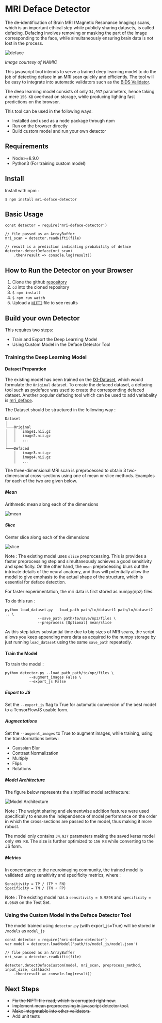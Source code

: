 # MRI Deface Detector

The de-identification of Brain MRI (Magnetic Resonance Imaging) scans, which is an important ethical step while publicly sharing datasets, is called defacing. Defacing involves removing or masking the part of the image corresponding to the face, while simultaneously ensuring brain data is not lost in the process.

![deface](assets/deface.jpg)

*Image courtesy of NAMIC*

This javascript tool intends to serve a trained deep learning model to do the job of detecting deface in an MRI scan quickly and efficiently. The tool will be easy to integrate into automatic validators such as the [BIDS Validator](https://github.com/INCF/bids-validator). 

The deep learning model consists of only `34,937` parameters, hence taking a mere `156 KB` overhead on storage, while producing lighting fast predictions on the browser.

This tool can be used in the following ways:

- Installed and used as a node package through npm
- Run on the browser directly
- Build custom model and run your own detector

## Requirements
- Node>=8.9.0
- Python3 (For training custom model)

## Install

Install with npm :
```
$ npm install mri-deface-detector
```

## Basic Usage

```
const detector = require('mri-deface-detector')

// file passed as an ArrayBuffer
mri_scan = detector.readNifti(file)

// result is a prediction indicating probability of deface
detector.detectDeface(mri_scan)
	.then(result => console.log(result))
```

## How to Run the Detector on your Browser

1. Clone the github [repository](https://github.com/wazeerzulfikar/Deface-Detector)
2. `cd` into the cloned repository
3. `$ npm install`
4. `$ npm run watch`
5. Upload a [`NIFTI`](https://brainder.org/2012/09/23/the-nifti-file-format/) file to see results

## Build your own Detector

This requires two steps:

- Train and Export the Deep Learning Model 
- Using Custom Model in the Deface Detector Tool

### Training the Deep Learning Model 

#### Dataset Preparation

The existing model has been trained on the [IXI-Dataset](http://brain-development.org/ixi-dataset/), which would formulate the `Original` dataset. To create the defaced dataset, a defacing tool such as [pydeface](https://github.com/poldracklab/pydeface) was used to create the corresponding defaced dataset. Another popular defacing tool which can be used to add variabality is [mri_deface](https://surfer.nmr.mgh.harvard.edu/fswiki/mri_deface).

The Dataset should be structured in the following way : 

```
Dataset
│
└───Original
│   │	image1.nii.gz 
│   │	image2.nii.gz 
│   │	...
│
└───Defaced
    │	image3.nii.gz 
    │	image4.nii.gz
    │	...
```

The three-dimensional MRI scan is preprocessed to obtain 3 two-dimensional cross-sections using one of mean or slice methods. Examples for each of the two are given below.

##### Mean
Arithmetic mean along each of the dimensions

![mean](assets/undefaced_mean.jpg)

##### Slice
Center slice along each of the dimensions

![slice](assets/undefaced_slice.jpg)

Note : The existing model uses `slice` preprocessing. This is provides a faster preprocessing step and simultaneously achieves a good sensitivity and specificity.
On the other hand, the `mean` preprocessing blurs out the intricate details of the neural anatomy, and thus will potentially allow the model to give emphasis to the actual shape of the structure, which is essential for deface detection.

For faster experimentation, the mri data is first stored as numpy(npz) files.

To do this run :

```
python load_dataset.py --load_path path/to/dataset1 path/to/dataset2 .. \
		       --save_path path/to/save/npz/files \
		       --preprocess [Optional] mean/slice
```

As this step takes substantial time due to big sizes of MRI scans, the script allows you keep appending more data as acquired to the numpy storage by just running `load_dataset` using the same `save_path` repeatedly.

#### Train the Model

To train the model :

```
python detector.py --load_path path/to/npz/files \
		   --augment_images False \
		   --export_js False
```

##### Export to JS
Set the `--export_js` flag to True for automatic conversion of the best model to a TensorFlowJS usable form.

##### Augmentations
Set the `--augment_images` to True to augment images, while training, using the transformations below:
- Gaussian Blur
- Contrast Normalization
- Multiply
- Flips
- Rotations

##### Model Architecture
The figure below represents the simplified model architecture:

![Model Architecture](assets/model_architecture.png)

Note : The weight sharing and elementwise addition features were used specifically to ensure the independence of model performance on the order in which the cross-sections are passed to the model, thus making it more robust.

The model only contains `34,937` parameters making the saved keras model only `495 KB`. The size is further optimized to `156 KB` while converting to the JS form.

##### Metrics

In concordance to the neuroimaging community, the trained model is validated using sensitivity and specificity metrics, where :

`Sensitivity = TP / (TP + FN)`\
`Specificity = TN / (TN + FP)`

Note : The existing model has a `sensitivity = 0.9898` and `specificity = 0.9849` on the Test Set.

### Using the Custom Model in the Deface Detector Tool

The model trained using `detector.py` (with export_js=True) will be stored in `/models` as `model_js`

```
const detector = require('mri-deface-detector')
var model = detector.loadModel('path/to/model_js/model.json')

// file passed as an ArrayBuffer
mri_scan = detector.readNifti(file)

detector.detectDefaceCustom(model, mri_scan, preprocess_method, input_size, callback)
	.then(result => console.log(result))
```

## Next Steps

- ~~Fix the NIFTI file read, which is corrupted right now.~~
- ~~Implement mean preprocessing in javascript detector tool.~~
- ~~Make integratable into other validators.~~
- Add unit tests
